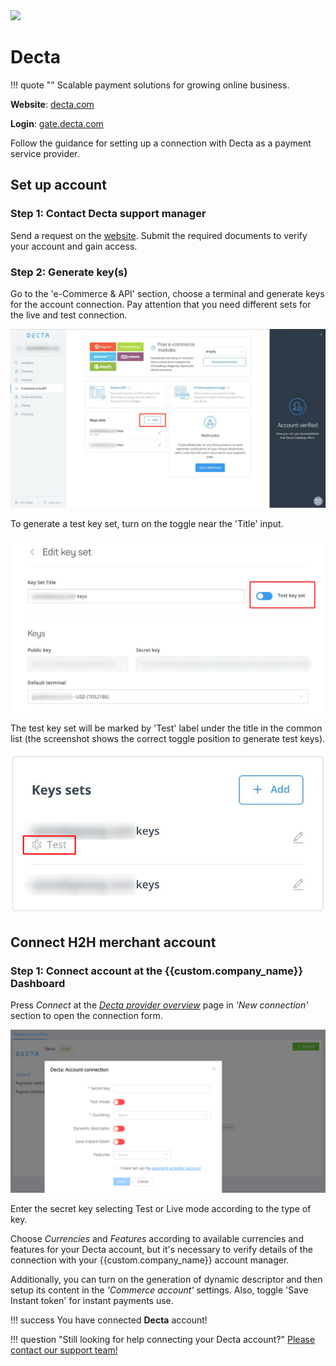 <img src="https://static.openfintech.io/payment_providers/decta/logo.svg?w=400" width="400px" >

# Decta

!!! quote ""
    Scalable payment solutions for growing online business.

**Website**: [decta.com](https://www.decta.com/)

**Login**: [gate.decta.com](https://gate.decta.com/merchants/en/login?_ga=2.58711082.183697795.1642429373-1381968436.1642429373)

Follow the guidance for setting up a connection with Decta as a payment service provider.

## Set up account

### Step 1: Contact Decta support manager

Send a request on the [website](https://www.decta.com/). Submit the required documents to verify your account and gain access.

### Step 2:  Generate key(s)

Go to the 'e-Commerce & API' section, choose a terminal and generate keys for the account connection. Pay attention that you need different sets for the live and test connection.

![Start Page](images/start-page.png)

To generate a test key set, turn on the toggle near the 'Title' input.

![Edit Keys](images/edit-keys.png)

The test key set will be marked by 'Test' label under the title in the common list (the screenshot shows the correct toggle position to generate test keys).

![Keys](images/keys.png)

## Connect H2H merchant account

### Step 1: Connect account at the {{custom.company_name}} Dashboard

Press *Connect* at the [*Decta provider overview*]({{custom.dashboard_base_url}}connect-directory/payment-providers/decta/general) page in *'New connection'* section to open the connection form.

![Connect](images/h2h-merchant-account.png)

Enter the secret key selecting Test or Live mode according to the type of key.

Choose *Currencies* and *Features* according to available currencies and features for your Decta account, but it's necessary to verify details of the connection with your {{custom.company_name}} account manager.

Additionally, you can turn on the generation of dynamic descriptor and then setup its content in the *'Commerce account'* settings. Also, toggle 'Save Instant token' for instant payments use.

!!! success
    You have connected **Decta** account!

!!! question "Still looking for help connecting your Decta account?"
    <!--email_off-->[Please contact our support team!](mailto:{{custom.support_email}})<!--/email_off-->